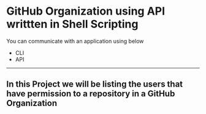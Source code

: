 # GitHub Organization using API writtten in Shell Scripting 
 
You can communicate with an application using below

- CLI
- API

---
## In this Project we will be listing the users that have permission to a repository in a GitHub Organization 
